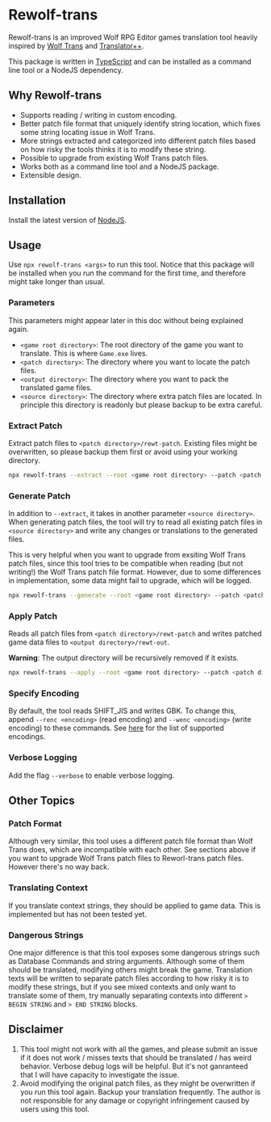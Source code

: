 # Rewolf-trans

Rewolf-trans is an improved Wolf RPG Editor games translation tool heavily inspired by [Wolf Trans](https://github.com/elizagamedev/wolftrans) and [Translator++](https://dreamsavior.net/translator-plusplus/).

This package is written in [TypeScript](https://www.typescriptlang.org/) and can be installed as a command line tool or a NodeJS dependency.

## Why Rewolf-trans
- Supports reading / writing in custom encoding.
- Better patch file format that uniquely identify string location, which fixes some string locating issue in Wolf Trans.
- More strings extracted and categorized into different patch files based on how risky the tools thinks it is to modify these string.
- Possible to upgrade from existing Wolf Trans patch files.
- Works both as a command line tool and a NodeJS package.
- Extensible design.

## Installation

Install the latest version of [NodeJS](https://nodejs.org/).

## Usage

Use `npx rewolf-trans <args>` to run this tool. Notice that this package will be installed when you run the command for the first time, and therefore might take longer than usual.

### Parameters
This parameters might appear later in this doc without being explained again.
- `<game root directory>`: The root directory of the game you want to translate. This is where `Game.exe` lives.
- `<patch directory>`: The directory where you want to locate the patch files.
- `<output directory>`: The directory where you want to pack the translated game files.
- `<source directory>`: The directory where extra patch files are located. In principle this directory is readonly but please backup to be extra careful.

### Extract Patch

Extract patch files to `<patch directory>/rewt-patch`. Existing files might be overwritten, so please backup them first or avoid using your working directory.

```bash
npx rewolf-trans --extract --root <game root directory> --patch <patch directory>
```

### Generate Patch

In addition to `--extract`, it takes in another parameter `<source directory>`. When generating patch files, the tool will try to read all existing patch files in `<source directory>` and write any changes or translations to the generated files.

This is very helpful when you want to upgrade from exsiting Wolf Trans patch files, since this tool tries to be compatible when reading (but not writing!) the Wolf Trans patch file format. However, due to some differences in implementation, some data might fail to upgrade, which will be logged.

```bash
npx rewolf-trans --generate --root <game root directory> --patch <patch directory> --source <source directory>
```

### Apply Patch
Reads all patch files from `<patch directory>/rewt-patch` and writes patched game data files to `<output directory>/rewt-out`.

**Warning**: The output directory will be recursively removed if it exists.

```bash
npx rewolf-trans --apply --root <game root directory> --patch <patch directory> --output <output directory>
```

### Specify Encoding
By default, the tool reads SHIFT_JIS and writes GBK. To change this, append `--renc <encoding>` (read encoding) and `--wenc <encoding>` (write encoding) to these commands.  See [here](https://www.npmjs.com/package/iconv-lite#supported-encodings) for the list of supported encodings.

### Verbose Logging
Add the flag `--verbose` to enable verbose logging.

## Other Topics
### Patch Format
Although very similar, this tool uses a different patch file format than Wolf Trans does, which are incompatible with each other. See sections above if you want to upgrade Wolf Trans patch files to Reworl-trans patch files. However there's no way back.

### Translating Context
If you translate context strings, they should be applied to game data. This is implemented but has not been tested yet.

### Dangerous Strings
One major difference is that this tool exposes some dangerous strings such as Database Commands and string arguments. Although some of them should be translated, modifying others might break the game. Translation texts will be written to separate patch files according to how risky it is to modify these strings, but if you see mixed contexts and only want to translate some of them, try manually separating contexts into different `> BEGIN STRING` and `> END STRING` blocks.

## Disclaimer
1. This tool might not work with all the games, and please submit an issue if it does not work / misses texts that should be translated / has weird behavior. Verbose debug logs will be helpful. But it's not ganranteed that I will have capacity to investigate the issue.
2. Avoid modifying the original patch files, as they might be overwritten if you run this tool again. Backup your translation frequently. The author is not responsible for any damage or copyright infringement caused by users using this tool.